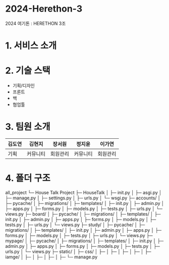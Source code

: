 # 2024-Herethon-3
2024 여기톤 : HERETHON 3조

# 1. 서비스 소개


# 2. 기술 스택
- 기획/디자인
- 프론트
- 백
- 협업툴

# 3. 팀원 소개
|김도연|김현지|장서원|정지윤|이가연|
|------|-----|------|------|------|
|기획|커뮤니티|회원관리|커뮤니티|회원관리|

# 4. 폴더 구조
all_project
└─ House Talk Project
├─ HouseTalk
│  ├─ init.py
│  ├─ asgi.py
│  ├─ manage,py
│  ├─ settings.py
│  ├─ urls.py
│  └─ wsgi.py
├─ accounts/
│  ├─ pycache/
│  ├─ migrations/
│  ├─ templates/
│  ├─ init.py
│  ├─ admin.py
│  ├─ apps.py
│  ├─ forms.py
│  ├─ models.py
│  ├─ tests.py
│  ├─ urls.py
│  └─ views.py
├─ board/
│  ├─ pycache/
│  ├─ migrations/
│  ├─ templates/
│  ├─ init.py
│  ├─ admin.py
│  ├─ apps.py
│  ├─ forms.py
│  ├─ models.py
│  ├─ tests.py
│  ├─ urls.py
│  └─ views.py
├─ study/
│  ├─ pycache/
│  ├─ migrations/
│  ├─ templates/
│  ├─ init.py
│  ├─ admin.py
│  ├─ apps.py
│  ├─ forms.py
│  ├─ models.py
│  ├─ tests.py
│  ├─ urls.py
│  └─ views.py
├─ mypage/
│  ├─ pycache/
│  ├─ migrations/
│  ├─ templates/
│  ├─ init.py
│  ├─ admin.py
│  ├─ apps.py
│  ├─ forms.py
│  ├─ models.py
│  ├─ tests.py
│  ├─ urls.py
│  └─ views.py
├─ static/
│  ├─ css/
│    ├─ 
│    ├─ 
│    ├─ 
│    ├─ 
│  ├─ iamge/
│    ├─ 
│    ├─ 
│    ├─ 
│    ├─ 
└─ manage.py
